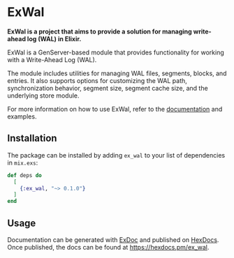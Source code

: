 # ExWal

<!-- MDOC !-->

**ExWal is a project that aims to provide a solution for managing write-ahead log (WAL) in Elixir.**

ExWal is a GenServer-based module that provides functionality for working with a Write-Ahead Log (WAL). 

The module includes utilities for managing WAL files, segments, blocks, and entries. It also supports options for customizing the WAL path, synchronization behavior, segment size, segment cache size, and the underlying store module.

For more information on how to use ExWal, refer to the [documentation](https://hex.pm/docs/publish) and examples.

## Installation

The package can be installed by adding `ex_wal` to your list of dependencies in `mix.exs`:

```elixir
def deps do
  [
    {:ex_wal, "~> 0.1.0"}
  ]
end
```

## Usage

Documentation can be generated with [ExDoc](https://github.com/elixir-lang/ex_doc)
and published on [HexDocs](https://hexdocs.pm). Once published, the docs can
be found at <https://hexdocs.pm/ex_wal>.

